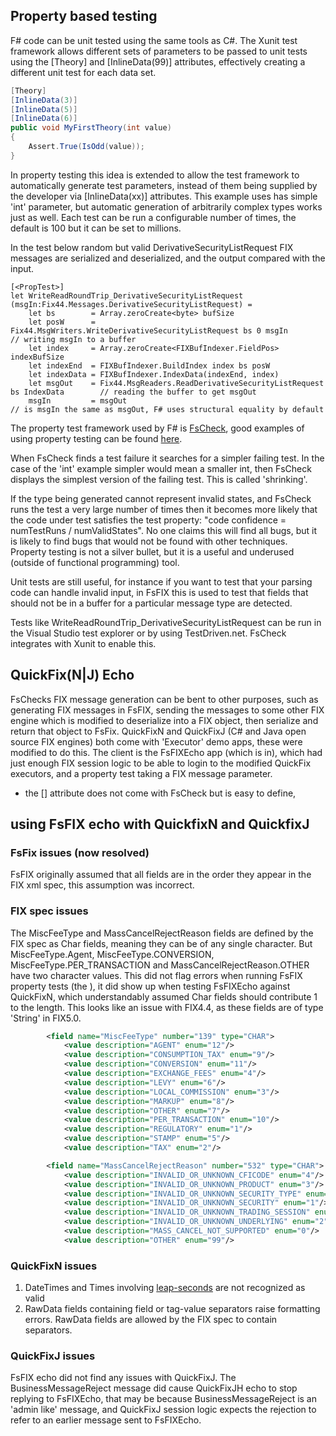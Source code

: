 
## Property based testing


F# code can be unit tested using the same tools as C#. The Xunit test framework allows different sets of parameters to be passed to unit tests using the [Theory] and [InlineData(99)] attributes, effectively creating a different unit test for each data set.

```C#
[Theory]
[InlineData(3)]
[InlineData(5)]
[InlineData(6)]
public void MyFirstTheory(int value)
{
    Assert.True(IsOdd(value));
}
```

In property testing this idea is extended to allow the test framework to automatically generate test parameters, instead of them being supplied by the developer via [InlineData(xx)] attributes. This example uses has simple 'int' parameter, but automatic generation of arbitrarily complex types works just as well. Each test can be run a configurable number of times, the default is 100 but it can be set to millions.

In the test below random but valid DerivativeSecurityListRequest FIX messages are serialized and deserialized, and the output compared with the input.

```F#
[<PropTest>]
let WriteReadRoundTrip_DerivativeSecurityListRequest (msgIn:Fix44.Messages.DerivativeSecurityListRequest) =
    let bs        = Array.zeroCreate<byte> bufSize
    let posW      = Fix44.MsgWriters.WriteDerivativeSecurityListRequest bs 0 msgIn          // writing msgIn to a buffer
    let index     = Array.zeroCreate<FIXBufIndexer.FieldPos> indexBufSize
    let indexEnd  = FIXBufIndexer.BuildIndex index bs posW
    let indexData = FIXBufIndexer.IndexData(indexEnd, index)
    let msgOut    = Fix44.MsgReaders.ReadDerivativeSecurityListRequest bs IndexData        // reading the buffer to get msgOut
    msgIn         = msgOut                                                                 // is msgIn the same as msgOut, F# uses structural equality by default
```

The property test framework used by F# is [FsCheck](https://fscheck.github.io/FsCheck), good examples of using property testing can be found [here](http://fsharpforfunandprofit.com/posts/property-based-testing).

When FsCheck finds a test failure it searches for a simpler failing test. In the case of the 'int' example simpler would mean a smaller int, then FsCheck displays the simplest version of the failing test. This is called 'shrinking'.

If the type being generated cannot represent invalid states, and FsCheck runs the test a very large number of times then it becomes more likely that the code under test satisfies the test property: "code confidence = numTestRuns / numValidStates". No one claims this will find all bugs, but it is likely to find bugs that would not be found with other techniques. Property testing is not a silver bullet, but it is a useful and underused (outside of functional programming) tool.

Unit tests are still useful, for instance if you want to test that your parsing code can handle invalid input, in FsFIX this is used to test that fields that should not be in a buffer for a particular message type are detected.

Tests like WriteReadRoundTrip_DerivativeSecurityListRequest can be run in the Visual Studio test explorer or by using TestDriven.net. FsCheck integrates with Xunit to enable this.




## QuickFix(N|J) Echo

FsChecks FIX message generation can be bent to other purposes, such as generating FIX messages in FsFIX, sending the messages to some other FIX engine which is modified to deserialize into a FIX object, then serialize and return that object to FsFix. QuickFixN and QuickFixJ (C# and Java open source FIX engines) both come with 'Executor' demo apps, these were modified to do this. The client is the FsFIXEcho app (which is in), which had just enough FIX session logic to be able to login to the modified QuickFix executors, and a property test taking a FIX message parameter.




* the [<PropTest>] attribute does not come with FsCheck but is easy to define,


## using FsFIX echo with QuickfixN and QuickfixJ



### FsFix issues (now resolved)

FsFIX originally assumed that all fields are in the order they appear in the FIX xml spec, this assumption was incorrect.


### FIX spec issues

The MiscFeeType and MassCancelRejectReason fields are defined by the FIX spec as Char fields, meaning they can be of any single character. But MiscFeeType.Agent, MiscFeeType.CONVERSION, MiscFeeType.PER_TRANSACTION and MassCancelRejectReason.OTHER have two character values. This did not flag errors when running FsFIX property tests (the ), it did show up when testing FsFIXEcho against QuickFixN, which understandably assumed Char fields should contribute 1 to the length. This looks like an issue with FIX4.4, as these fields are of type 'String' in FIX5.0.

```xml
        <field name="MiscFeeType" number="139" type="CHAR">
            <value description="AGENT" enum="12"/>
            <value description="CONSUMPTION_TAX" enum="9"/>
            <value description="CONVERSION" enum="11"/>
            <value description="EXCHANGE_FEES" enum="4"/>
            <value description="LEVY" enum="6"/>
            <value description="LOCAL_COMMISSION" enum="3"/>
            <value description="MARKUP" enum="8"/>
            <value description="OTHER" enum="7"/>
            <value description="PER_TRANSACTION" enum="10"/>
            <value description="REGULATORY" enum="1"/>
            <value description="STAMP" enum="5"/>
            <value description="TAX" enum="2"/>

        <field name="MassCancelRejectReason" number="532" type="CHAR">
            <value description="INVALID_OR_UNKNOWN_CFICODE" enum="4"/>
            <value description="INVALID_OR_UNKNOWN_PRODUCT" enum="3"/>
            <value description="INVALID_OR_UNKNOWN_SECURITY_TYPE" enum="5"/>
            <value description="INVALID_OR_UNKNOWN_SECURITY" enum="1"/>
            <value description="INVALID_OR_UNKNOWN_TRADING_SESSION" enum="6"/>
            <value description="INVALID_OR_UNKNOWN_UNDERLYING" enum="2"/>
            <value description="MASS_CANCEL_NOT_SUPPORTED" enum="0"/>
            <value description="OTHER" enum="99"/>
```

### QuickFixN issues

1. DateTimes and Times involving [leap-seconds](https://en.wikipedia.org/wiki/Leap_second) are not recognized as valid
2. RawData fields containing field or tag-value separators raise formatting errors. RawData fields are allowed by the FIX spec to contain separators.

### QuickFixJ issues

FsFIX echo did not find any issues with QuickFixJ. The BusinessMessageReject message did cause QuickFixJH echo to stop replying to FsFIXEcho, that may be because BusinessMessageReject is an 'admin like' message, and QuickFixJ session logic expects the rejection to refer to an earlier message sent to FsFIXEcho.














